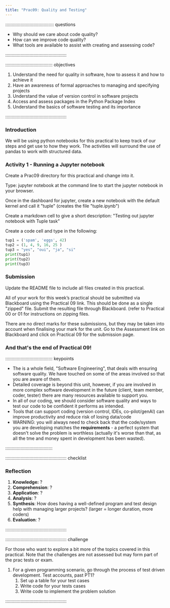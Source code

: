 ```yaml
---
title: "Prac09: Quality and Testing"
---
```


:::::::::::::::::::::::::::::::::::::: questions 

- Why should we care about code quality?
- How can we improve code quality?
- What tools are available to assist with creating and assessing code?

::::::::::::::::::::::::::::::::::::::::::::::::

::::::::::::::::::::::::::::::::::::: objectives

1. Understand the need for quality in software, how to assess it and how to achieve it
2. Have an awareness of formal approaches to managing and specifying projects
3. Understand the value of version control in software projects
4. Access and assess packages in the Python Package Index
5. Understand the basics of software testing and its importance

::::::::::::::::::::::::::::::::::::::::::::::::

### Introduction

We will be using python notebooks for this practical to keep track of our steps and get use to how they work. The activities will surround the use of pandas to work with structured data.

### Activity 1 - Running a Jupyter notebook

Create a Prac09 directory for this practical and change into it.

Type: jupyter notebook at the command line to start the jupyter notebook in your browser.

Once in the dashboard for jupyter, create a new notebook with the default kernel and call 
it "tuple" (creates the file "tuple.ipynb")

Create a markdown cell to give a short description: "Testing out jupyter notebook with Tuple task"

Create a code cell and type in the following:
```python
tup1 = ('spam', 'eggs', 42) 
tup2 = (1, 4, 9, 16, 25 ) 
tup3 = "yes", "oui", "ja", "si" 
print(tup1)
print(tup2) 
print(tup3)
```

### Submission

Update the README file to include all files created in this practical.

All of your work for this week’s practical should be submitted via Blackboard using
the Practical 09 link. This should be done as a single "zipped" file.
Submit the resulting file through Blackboard. (refer to Practical 00 or 01 for instructions
on zipping files.
 
There are no direct marks for these submissions, but they may be taken into account 
when finalising your mark for the unit. Go to the Assessment link on Blackboard and 
click on Practical 09 for the submission page.

### And that's the end of Practical 09!

::::::::::::::::::::::::::::::::::::: keypoints 

- The is a whole field, "Software Engineering", that deals with ensuring software quality. We have touched on some of the areas involved so that you are aware of them.
- Detailed coverage is beyond this unit, however, if you are involved in more complex software development in the future (client, team member, coder, tester) there are many resources available to support you.
- In all of our coding, we should consider software quality and ways to test our code to be confident it performs as intended.
- Tools that can support coding (version control, IDEs, co-pilot/genAI) can improve productivity and reduce risk of losing data/code
- WARNING: you will always need to check back that the code/system you are developing matches the **requirements** - a perfect system that doesn't solve the problem is worthless (actually it's worse than that, as all the tme and money spent in development has been wasted). 

:::::::::::::::::::::::::::::::::::::

:::::::::::::::::::::::::::::::::::::::::::::::: checklist

### Reflection
 
1. **Knowledge:** ?
3. **Comprehension**: ?
5. **Application**: ?
7. **Analysis**: ?
9. **Synthesis**: How does having a well-defined program and test design help with managing larger projects? (larger = longer duration, more coders)
10. **Evaluation**: ?
    
::::::::::::::::::::::::::::::::::::::::::::::::

:::::::::::::::::::::::::::::::::::::::::::::::: challenge

For those who want to explore a bit more of the topics covered in this practical. Note that the challenges are not assessed but may form part of the prac tests or exam.

1. For a given programming scenario, go through the process of test driven development. Test accounts, past PT1?
   1. Set up a table for your test cases
   2. Write code for your tests cases
   3. Write code to implement the problem solution

::::::::::::::::::::::::::::::::::::::::::::::::
